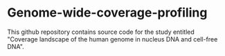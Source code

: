 # Genome-wide-coverage-profiling
This github repository contains source code for the study entitled "Coverage landscape of the human genome in nucleus DNA and cell-free DNA".
